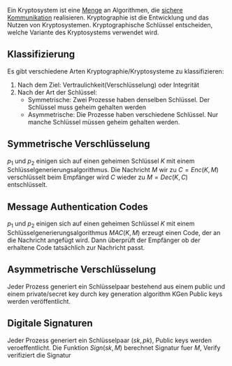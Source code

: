 Ein Kryptosystem ist eine [Menge](Mengen.md) an Algorithmen, die [sichere Kommunikation](Sichere%20Kommunikation.md) realisieren.
Kryptographie ist die Entwicklung und das Nutzen von Kryptosystemen. Kryptographische Schlüssel entscheiden, welche Variante des Kryptosystems verwendet wird.

## Klassifizierung

Es gibt verschiedene Arten Kryptographie/Kryptosysteme zu klassifizieren:

1. Nach dem Ziel: Vertraulichkeit(Verschlüsselung) oder Integrität
2. Nach der Art der Schlüssel:
	- Symmetrische: Zwei Prozesse haben denselben Schlüssel. Der Schlüssel muss geheim gehalten werden
	- Asymmetrische: Die Prozesse haben verschiedene Schlüssel. Nur manche Schlüssel müssen geheim gehalten werden.


## Symmetrische Verschlüsselung
$p_1$ und $p_2$ einigen sich auf einen geheimen Schlüssel $K$ mit einem Schlüsselgenerierungsalgorithmus. Die Nachricht $M$ wir zu $C = Enc(K, M)$ verschlüsselt beim Empfänger wird $C$ wieder zu $M=Dec(K, C)$ entschlüsselt.

## Message Authentication Codes

$p_1$ und $p_2$ einigen sich auf einen geheimen Schlüssel $K$ mit einem Schlüsselgenerierungsalgorithmus $MAC(K, M)$ erzeugt einen Code, der an die Nachricht angefügt wird.
Dann überprüft der Empfänger ob der erhaltene Code tatsächlich zur Nachricht passt. 

## Asymmetrische Verschlüsselung
Jeder Prozess generiert ein Schlüsselpaar bestehend aus einem public und einem private/secret key durch key generation algorithm KGen Public keys werden veröffentlicht.

## Digitale Signaturen
Jeder Prozess generiert ein Schlüsselpaar $(sk, pk)$, Public keys werden veroeffentlicht. Die Funktion $Sign(sk, M)$ berechnet Signatur fuer $M$, Verify verifiziert die Signatur